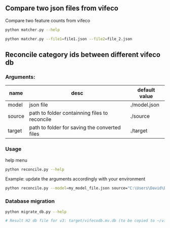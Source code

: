 ## Compare two json files from vifeco

Compare two feature counts from vifeco
```bash
python matcher.py --help

python matcher.py --file1=file1.json --file2=file_2.json
```

## Reconcile category ids between different vifeco db

### Arguments:
| name | desc | default value |
| --- | --- | --- |
| model | json file | ./model.json | 
| source |  path to folder containning files to reconcile | ./source |
| target | path to folder for saving the converted files | ./target | 

### Usage

help menu
```bash
python reconcile.py --help
```

Example: update the arguments accordingly with your environment
```bash
python reconcile.py --model=my_model_file.json source="C:\Users\David\Documents\folder target="C:\Users\David\vifeco\import"
```

### Database migration

```bash
python migrate_db.py --help

# Result H2 db file for v3: target/vifecodb.mv.db (to be copied to ~/vifeco/db)
```
